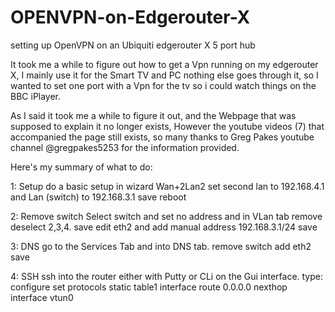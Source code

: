 # OPENVPN-on-Edgerouter-X
setting up OpenVPN on an Ubiquiti edgerouter X 5 port hub

It took me a while to figure out how to get a Vpn running on my edgerouter X,
I mainly use it for the Smart TV and PC nothing else goes through it,  so 
I wanted to set one port with a Vpn for the tv so i could watch things on the BBC iPlayer.

As I said it took me a while to figure it out, and the Webpage that was supposed to explain it no longer exists, However the youtube videos (7) that accompanied the page still exists, so many thanks to Greg Pakes youtube channel @gregpakes5253 for the information provided.

Here's my summary of what to do:

1: Setup
do a basic setup in wizard Wan+2Lan2
set second lan to 192.168.4.1
and Lan (switch) to 192.168.3.1
save
reboot

2: Remove switch
Select switch and set no address
and in VLan tab remove deselect 2,3,4.
save
edit eth2 and add manual address 192.168.3.1/24
save

3: DNS
go to the Services Tab and into DNS tab.
remove switch
add eth2 
save

4: SSH
ssh into the router either with Putty or CLi on the Gui interface.
type: 
configure
set protocols static table1 interface route 0.0.0.0 nexthop interface vtun0
